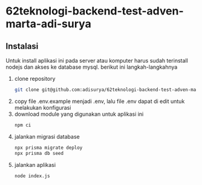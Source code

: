 # 62teknologi-backend-test-adven-marta-adi-surya

## Instalasi
Untuk install aplikasi ini pada server atau komputer harus sudah terinstall nodejs dan akses ke database mysql. berikut ini langkah-langkahnya
1. clone repository
   ```bash
   git clone git@github.com:adisurya/62teknologi-backend-test-adven-marta-adi-surya.git
   ```
2. copy file .env.example menjadi .env, lalu file .env dapat di edit untuk melakukan konfigurasi
3. download module yang digunakan untuk aplikasi ini
   ```bash
   npm ci
   ```
4. jalankan migrasi database
   ```bash
   npx prisma migrate deploy
   npx prisma db seed
   ```
5. jalankan aplikasi
   ```bash
   node index.js
   ```